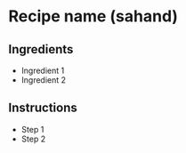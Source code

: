 # Recipe name (sahand)

## Ingredients

- Ingredient 1
- Ingredient 2


## Instructions

- Step 1
- Step 2
